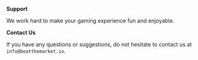 **Support**

We work hard to make your gaming experience fun and enjoyable.

**Contact Us**

If you have any questions or suggestions, do not hesitate to contact us at `info@beatthemarket.io`.

